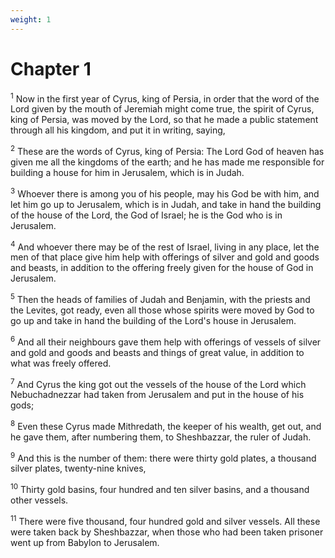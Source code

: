 ```yaml
---
weight: 1
---
```


# Chapter 1

<sup>1</sup> Now in the first year of Cyrus, king of Persia, in order that the word of the Lord given by the mouth of Jeremiah might come true, the spirit of Cyrus, king of Persia, was moved by the Lord, so that he made a public statement through all his kingdom, and put it in writing, saying, 

<sup>2</sup> These are the words of Cyrus, king of Persia: The Lord God of heaven has given me all the kingdoms of the earth; and he has made me responsible for building a house for him in Jerusalem, which is in Judah. 

<sup>3</sup> Whoever there is among you of his people, may his God be with him, and let him go up to Jerusalem, which is in Judah, and take in hand the building of the house of the Lord, the God of Israel; he is the God who is in Jerusalem. 

<sup>4</sup> And whoever there may be of the rest of Israel, living in any place, let the men of that place give him help with offerings of silver and gold and goods and beasts, in addition to the offering freely given for the house of God in Jerusalem. 

<sup>5</sup> Then the heads of families of Judah and Benjamin, with the priests and the Levites, got ready, even all those whose spirits were moved by God to go up and take in hand the building of the Lord's house in Jerusalem. 

<sup>6</sup> And all their neighbours gave them help with offerings of vessels of silver and gold and goods and beasts and things of great value, in addition to what was freely offered. 

<sup>7</sup> And Cyrus the king got out the vessels of the house of the Lord which Nebuchadnezzar had taken from Jerusalem and put in the house of his gods; 

<sup>8</sup> Even these Cyrus made Mithredath, the keeper of his wealth, get out, and he gave them, after numbering them, to Sheshbazzar, the ruler of Judah. 

<sup>9</sup> And this is the number of them: there were thirty gold plates, a thousand silver plates, twenty-nine knives, 

<sup>10</sup> Thirty gold basins, four hundred and ten silver basins, and a thousand other vessels. 

<sup>11</sup> There were five thousand, four hundred gold and silver vessels. All these were taken back by Sheshbazzar, when those who had been taken prisoner went up from Babylon to Jerusalem. 


